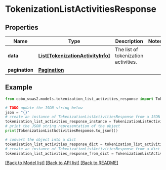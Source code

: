 # TokenizationListActivitiesResponse


## Properties

Name | Type | Description | Notes
------------ | ------------- | ------------- | -------------
**data** | [**List[TokenizationActivityInfo]**](TokenizationActivityInfo.md) | The list of tokenization activities. | 
**pagination** | [**Pagination**](Pagination.md) |  | 

## Example

```python
from cobo_waas2.models.tokenization_list_activities_response import TokenizationListActivitiesResponse

# TODO update the JSON string below
json = "{}"
# create an instance of TokenizationListActivitiesResponse from a JSON string
tokenization_list_activities_response_instance = TokenizationListActivitiesResponse.from_json(json)
# print the JSON string representation of the object
print(TokenizationListActivitiesResponse.to_json())

# convert the object into a dict
tokenization_list_activities_response_dict = tokenization_list_activities_response_instance.to_dict()
# create an instance of TokenizationListActivitiesResponse from a dict
tokenization_list_activities_response_from_dict = TokenizationListActivitiesResponse.from_dict(tokenization_list_activities_response_dict)
```
[[Back to Model list]](../README.md#documentation-for-models) [[Back to API list]](../README.md#documentation-for-api-endpoints) [[Back to README]](../README.md)


